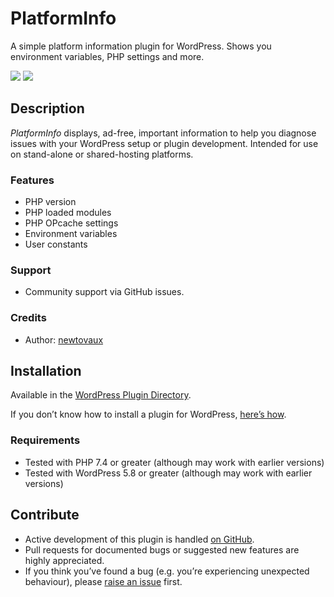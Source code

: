 # PlatformInfo #
A simple platform information plugin for WordPress. Shows you environment variables, PHP settings and more.

![](https://github.com/newtovaux/platforminfo/actions/workflows/test.yml/badge.svg)
![](https://github.com/newtovaux/platforminfo/actions/workflows/wordpress-plugin-deploy.yml/badge.svg)

## Description ##
*PlatformInfo* displays, ad-free, important information to help you diagnose issues with your WordPress setup or plugin development.
Intended for use on stand-alone or shared-hosting platforms.

### Features ###
* PHP version
* PHP loaded modules
* PHP OPcache settings
* Environment variables
* User constants

### Support ###
* Community support via GitHub issues.

### Credits ###
* Author: [newtovaux](https://github.com/newtovaux)

## Installation ##
Available in the [WordPress Plugin Directory](https://wordpress.org/plugins/platforminfo).

If you don’t know how to install a plugin for WordPress, [here’s how](https://wordpress.org/support/article/managing-plugins/#installing-plugins).

### Requirements ###
* Tested with PHP 7.4 or greater (although may work with earlier versions)
* Tested with WordPress 5.8 or greater (although may work with earlier versions)

## Contribute ##
* Active development of this plugin is handled [on GitHub](https://github.com/newtovaux/platforminfo).
* Pull requests for documented bugs or suggested new features are highly appreciated.
* If you think you’ve found a bug (e.g. you’re experiencing unexpected behaviour), please [raise an issue](https://github.com/newtovaux/platforminfo/issues/new) first.




